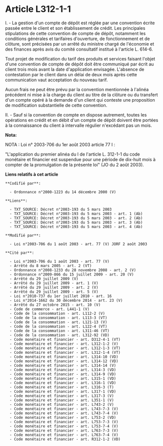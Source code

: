 # Article L312-1-1

I. - La gestion d'un compte de dépôt est réglée par une convention écrite passée entre le client et son établissement de
crédit. Les principales stipulations de cette convention de compte de dépôt, notamment les conditions générales et tarifaires
d'ouverture, de fonctionnement et de clôture, sont précisées par un arrêté du ministre chargé de l'économie et des finances
après avis du comité consultatif institué à l'article L. 614-6.

Tout projet de modification du tarif des produits et services faisant l'objet d'une convention de compte de dépôt doit être
communiqué par écrit au client trois mois avant la date d'application envisagée. L'absence de contestation par le client dans
un délai de deux mois après cette communication vaut acceptation du nouveau tarif.

Aucun frais ne peut être prévu par la convention mentionnée à l'alinéa précédent ni mise à la charge du client au titre de la
clôture ou du transfert d'un compte opéré à la demande d'un client qui conteste une proposition de modification substantielle
de cette convention.

II. - Sauf si la convention de compte en dispose autrement, toutes les opérations en crédit et en débit d'un compte de dépôt
doivent être portées à la connaissance du client à intervalle régulier n'excédant pas un mois.

**Nota:**

NOTA : Loi n° 2003-706 du 1er août 2003 article 77 I :

"L'application du premier alinéa du I de l'article L. 312-1-1 du code monétaire et financier est suspendue pour une période
de dix-huit mois à compter de la promulgation de la présente loi" (JO du 2 août 2003).

**Liens relatifs à cet article**

	**Codifié par**:

	  - Ordonnance n°2000-1223 du 14 décembre 2000 (V)

	**Liens**:

	  - TXT_SOURCE: Décret n°2003-193 du 5 mars 2003
	  - TXT_SOURCE: Décret n°2003-193 du 5 mars 2003 - art. 1 (Ab)
	  - TXT_SOURCE: Décret n°2003-193 du 5 mars 2003 - art. 2 (Ab)
	  - TXT_SOURCE: Décret n°2003-193 du 5 mars 2003 - art. 3 (Ab)
	  - TXT_SOURCE: Décret n°2003-193 du 5 mars 2003 - art. 4 (Ab)

	**Modifié par**:

	  - Loi n°2003-706 du 1 août 2003 - art. 77 (V) JORF 2 août 2003

	**Cité par**:

	  - Loi n°2003-706 du 1 août 2003 - art. 77 (V)
	  - Arrêté du 8 mars 2005 - art. 2 (VT)
	  - Ordonnance n°2008-1233 du 28 novembre 2008 - art. 2 (V)
	  - Ordonnance n°2009-866 du 15 juillet 2009 - art. 20 (V)
	  - Arrêté du 29 juillet 2009 (V)
	  - Arrêté du 29 juillet 2009 - art. 1 (V)
	  - Arrêté du 29 juillet 2009 - art. 2 (V)
	  - Arrêté du 29 juillet 2009 - art. 5 (V)
	  - Loi n°2010-737 du 1er juillet 2010 - art. 16
	  - Loi n°2014-1662 du 30 décembre 2014 - art. 23 (V)
	  - Arrêté du 27 octobre 2015 - art. 10 (V)
	  - Code de commerce - art. L441-1 (V)
	  - Code de la consommation - art. L112-2 (V)
	  - Code de la consommation - art. L113-3 (VT)
	  - Code de la consommation - art. L121-13 (V)
	  - Code de la consommation - art. L122-4 (VT)
	  - Code de la consommation - art. L311-46 (VT)
	  - Code de la consommation - art. L312-92 (VD)
	  - Code monétaire et financier - art. D312-4-1 (VT)
	  - Code monétaire et financier - art. L312-1-2 (V)
	  - Code monétaire et financier - art. L312-1-3 (VT)
	  - Code monétaire et financier - art. L312-1-4 (VT)
	  - Code monétaire et financier - art. L314-10 (VD)
	  - Code monétaire et financier - art. L314-12 (VD)
	  - Code monétaire et financier - art. L314-14 (V)
	  - Code monétaire et financier - art. L314-3 (VD)
	  - Code monétaire et financier - art. L314-9 (VD)
	  - Code monétaire et financier - art. L315-1 (VD)
	  - Code monétaire et financier - art. L316-1 (VD)
	  - Code monétaire et financier - art. L316-3 (T)
	  - Code monétaire et financier - art. L317-1 (VD)
	  - Code monétaire et financier - art. L317-3 (V)
	  - Code monétaire et financier - art. L351-1 (V)
	  - Code monétaire et financier - art. L743-2 (V)
	  - Code monétaire et financier - art. L743-7-3 (V)
	  - Code monétaire et financier - art. L743-7-4 (V)
	  - Code monétaire et financier - art. L753-2 (VD)
	  - Code monétaire et financier - art. L753-7-3 (V)
	  - Code monétaire et financier - art. L753-7-4 (V)
	  - Code monétaire et financier - art. L763-7-3 (V)
	  - Code monétaire et financier - art. L763-7-4 (V)
	  - Code monétaire et financier - art. R312-1-2 (VD)
